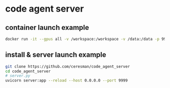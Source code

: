 # code agent server



## container launch example


```bash
docker run -it --gpus all -v /workspace:/workspace -v /data:/data -p 9999:9999 --name ele.ink.agent winshare/ele.ink:cn.cuda117.torch201.paddle251.nltk.codeagent.240327
```


## install &  server launch example

```bash
git clone https://github.com/ceresman/code_agent_server
cd code_agent_server
# server.py
uvicorn server:app --reload --host 0.0.0.0 --port 9999
```
